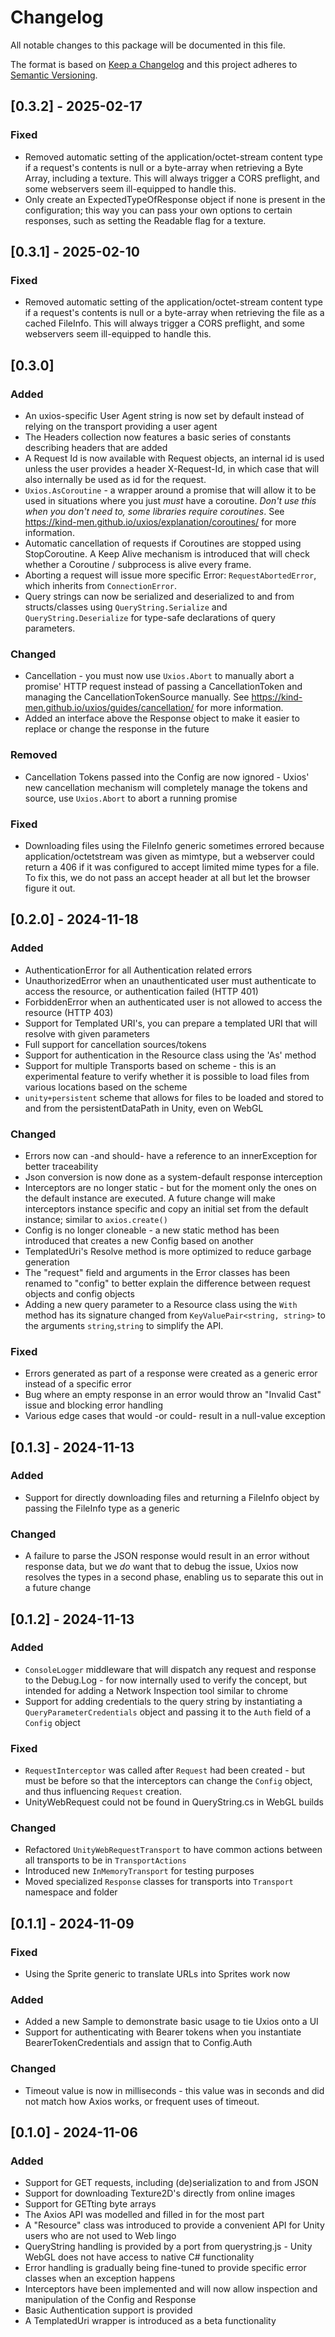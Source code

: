 ﻿# Changelog

All notable changes to this package will be documented in this file.

The format is based on [Keep a Changelog](https://keepachangelog.com/en/1.0.0/)
and this project adheres to [Semantic Versioning](https://semver.org/spec/v2.0.0.html).

## [0.3.2] - 2025-02-17

### Fixed

- Removed automatic setting of the application/octet-stream content type if a request's contents is null or a byte-array
  when retrieving a Byte Array, including a texture. This will always trigger a CORS preflight, and some webservers seem 
  ill-equipped to handle this.
- Only create an ExpectedTypeOfResponse object if none is present in the configuration; this way you can pass your own 
  options to certain responses, such as setting the Readable flag for a texture.

## [0.3.1] - 2025-02-10

### Fixed

- Removed automatic setting of the application/octet-stream content type if a request's contents is null or a byte-array
  when retrieving the file as a cached FileInfo. This will always trigger a CORS preflight, and some webservers seem 
  ill-equipped to handle this.

## [0.3.0]

### Added

- An uxios-specific User Agent string is now set by default instead of relying on the transport providing a user agent
- The Headers collection now features a basic series of constants describing headers that are added
- A Request Id is now available with Request objects, an internal id is used unless the user provides a header 
  X-Request-Id, in which case that will also internally be used as id for the request.
- `Uxios.AsCoroutine` - a wrapper around a promise that will allow it to be used in situations where you just _must_ 
  have a coroutine. _Don't use this when you don't need to, some libraries require coroutines_. See
  https://kind-men.github.io/uxios/explanation/coroutines/ for more information.
- Automatic cancellation of requests if Coroutines are stopped using StopCoroutine. A Keep Alive mechanism is introduced
  that will check whether a Coroutine / subprocess is alive every frame.
- Aborting a request will issue more specific Error: `RequestAbortedError`, which inherits from `ConnectionError`.
- Query strings can now be serialized and deserialized to and from structs/classes using `QueryString.Serialize` and
  `QueryString.Deserialize` for type-safe declarations of query parameters.

### Changed

- Cancellation - you must now use `Uxios.Abort` to manually abort a promise' HTTP request instead of passing a 
  CancellationToken and managing the CancellationTokenSource manually. See 
  https://kind-men.github.io/uxios/guides/cancellation/ for more information.
- Added an interface above the Response object to make it easier to replace or change the response in the future

### Removed

- Cancellation Tokens passed into the Config are now ignored - Uxios' new cancellation mechanism will completely manage
  the tokens and source, use `Uxios.Abort` to abort a running promise

### Fixed

- Downloading files using the FileInfo generic sometimes errored because application/octetstream was given as mimtype,
  but a webserver could return a 406 if it was configured to accept limited mime types for a file. To fix this, we
  do not pass an accept header at all but let the browser figure it out.

## [0.2.0] - 2024-11-18

### Added

- AuthenticationError for all Authentication related errors
- UnauthorizedError when an unauthenticated user must authenticate to access the resource, or authentication 
  failed (HTTP 401)
- ForbiddenError when an authenticated user is not allowed to access the resource (HTTP 403)
- Support for Templated URI's, you can prepare a templated URI that will resolve with given parameters
- Full support for cancellation sources/tokens
- Support for authentication in the Resource class using the 'As' method
- Support for multiple Transports based on scheme - this is an experimental feature to verify whether it is possible
  to load files from various locations based on the scheme
- `unity+persistent` scheme that allows for files to be loaded and stored to and from the persistentDataPath in Unity,
  even on WebGL

### Changed

- Errors now can -and should- have a reference to an innerException for better traceability
- Json conversion is now done as a system-default response interception
- Interceptors are no longer static - but for the moment only the ones on the default instance are executed. A future
  change will make interceptors instance specific and copy an initial set from the default instance; similar 
  to `axios.create()`
- Config is no longer cloneable - a new static method has been introduced that creates a new Config based on another
- TemplatedUri's Resolve method is more optimized to reduce garbage generation
- The "request" field and arguments in the Error classes has been renamed to "config" to better explain the difference
  between request objects and config objects
- Adding a new query parameter to a Resource class using the `With` method has its signature changed from 
  `KeyValuePair<string, string>` to the arguments `string`,`string` to simplify the API.

### Fixed

- Errors generated as part of a response were created as a generic error instead of a specific error
- Bug where an empty response in an error would throw an "Invalid Cast" issue and blocking error handling
- Various edge cases that would -or could- result in a null-value exception

## [0.1.3] - 2024-11-13

### Added

- Support for directly downloading files and returning a FileInfo object by passing the FileInfo type as a generic

### Changed

- A failure to parse the JSON response would result in an error without response data, but we _do_ want that to debug 
  the issue, Uxios now resolves the types in a second phase, enabling us to separate this out in a future change

## [0.1.2] - 2024-11-13

### Added

- `ConsoleLogger` middleware that will dispatch any request and response to the Debug.Log - for now internally used to 
  verify the concept, but intended for adding a Network Inspection tool similar to chrome
- Support for adding credentials to the query string by instantiating a `QueryParameterCredentials` object and passing it
  to the `Auth` field of a `Config` object

### Fixed

- `RequestInterceptor` was called after `Request` had been created - but must be before so that the interceptors can 
  change the `Config` object, and thus influencing `Request` creation.
- UnityWebRequest could not be found in QueryString.cs in WebGL builds

### Changed

- Refactored `UnityWebRequestTransport` to have common actions between all transports to be in `TransportActions`
- Introduced new `InMemoryTransport` for testing purposes
- Moved specialized `Response` classes for transports into `Transport` namespace and folder

## [0.1.1] - 2024-11-09

### Fixed

- Using the Sprite generic to translate URLs into Sprites work now

### Added

- Added a new Sample to demonstrate basic usage to tie Uxios onto a UI
- Support for authenticating with Bearer tokens when you instantiate BearerTokenCredentials and assign that 
  to Config.Auth

### Changed

- Timeout value is now in milliseconds - this value was in seconds and did not match how Axios works, or frequent
  uses of timeout.

## [0.1.0] - 2024-11-06

### Added

- Support for GET requests, including (de)serialization to and from JSON
- Support for downloading Texture2D's directly from online images
- Support for GETting byte arrays
- The Axios API was modelled and filled in for the most part
- A "Resource" class was introduced to provide a convenient API for Unity users who are not used to Web lingo
- QueryString handling is provided by a port from querystring.js - Unity WebGL does not have access to native C# functionality
- Error handling is gradually being fine-tuned to provide specific error classes when an exception happens
- Interceptors have been implemented and will now allow inspection and manipulation of the Config and Response
- Basic Authentication support is provided
- A TemplatedUri wrapper is introduced as a beta functionality

